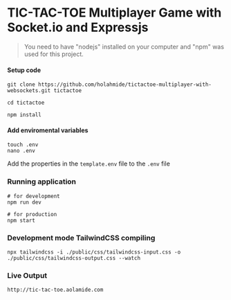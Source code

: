 # TIC-TAC-TOE Multiplayer Game with Socket.io and Expressjs 

> You need to have "nodejs" installed on your computer and "npm" was used for this project.

#### Setup code

```
git clone https://github.com/holahmide/tictactoe-multiplayer-with-websockets.git tictactoe

cd tictactoe

npm install
```

#### Add enviromental variables

```
touch .env
nano .env
```

Add the properties in the `template.env` file to the `.env` file

### Running application

```
# for development
npm run dev

# for production
npm start

```

### Development mode TailwindCSS compiling

```
npx tailwindcss -i ./public/css/tailwindcss-input.css -o ./public/css/tailwindcss-output.css --watch

```

### Live Output

```
http://tic-tac-toe.aolamide.com
```